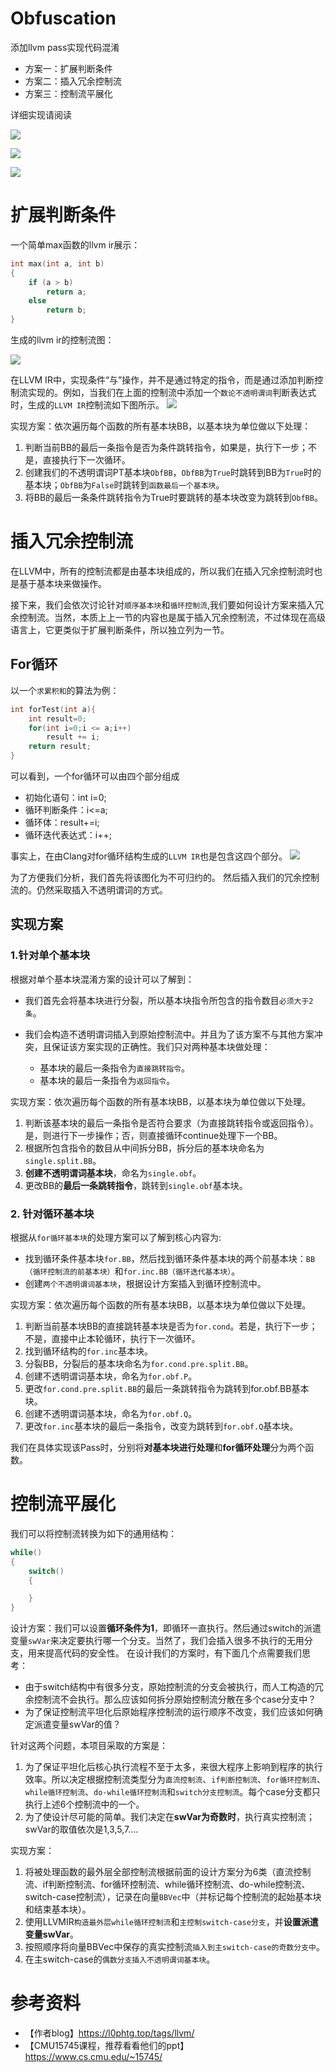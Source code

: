 # Obfuscation

添加llvm pass实现代码混淆
- 方案一：扩展判断条件
- 方案二：插入冗余控制流
- 方案三：控制流平展化

详细实现请阅读

![](./pics/IfPass.png)

![](./pics/RedundancyObfPass.png)

![](./pics/CFGFlatObfPass.png)

# 扩展判断条件
一个简单max函数的llvm ir展示：
```c
int max(int a, int b)
{
    if (a > b)
        return a;
    else 
        return b;
}
```
生成的llvm ir的控制流图：

![](./pics/CFGMax1.png)

在LLVM IR中，实现条件“与”操作，并不是通过特定的指令，而是通过添加判断控制流实现的。例如，当我们在上面的控制流中添加一个`数论不透明谓词`判断表达式时，生成的`LLVM IR`控制流如下图所示。
![](./pics/CFGMax2.png)

实现方案：依次遍历每个函数的所有基本块BB，以基本块为单位做以下处理：
1. 判断当前BB的最后一条指令是否为条件跳转指令，如果是，执行下一步；不是，直接执行下一次循环。
2. 创建我们的不透明谓词PT基本块`ObfBB`，`ObfBB`为`True`时跳转到BB为`True`时的基本块；`ObfBB`为`False`时跳转到`函数最后一个基本块`。
3. 将BB的最后一条条件跳转指令为True时要跳转的基本块改变为跳转到`ObfBB`。

# 插入冗余控制流
在LLVM中，所有的控制流都是由基本块组成的，所以我们在插入冗余控制流时也是基于基本块来做操作。

接下来，我们会依次讨论针对`顺序基本块`和`循环控制流`,我们要如何设计方案来插入冗余控制流。当然，本质上上一节的内容也是属于插入冗余控制流，不过体现在高级语言上，它更类似于扩展判断条件，所以独立列为一节。

## For循环
以一个`求累积和`的算法为例：
```c
int forTest(int a){
    int result=0;
    for(int i=0;i <= a;i++)
        result += i;
    return result;
}
```
可以看到，一个for循环可以由四个部分组成
- 初始化语句：int i=0;
- 循环判断条件：i<=a;
- 循环体：result+=i;
- 循环迭代表达式：i++;

事实上，在由Clang对for循环结构生成的`LLVM IR`也是包含这四个部分。
![](./pics/CFGFor1.png)

为了方便我们分析，我们首先将该图化为不可归约的。
然后插入我们的冗余控制流的。仍然采取插入不透明谓词的方式。

## 实现方案

### 1.针对单个基本块

根据对单个基本块混淆方案的设计可以了解到：

- 我们首先会将基本块进行分裂，所以基本块指令所包含的指令数目`必须大于2条`。

- 我们会构造不透明谓词插入到原始控制流中。并且为了该方案不与其他方案冲突，且保证该方案实现的正确性。我们只对两种基本块做处理：
    - 基本块的最后一条指令为`直接跳转指令`。
    - 基本块的最后一条指令为`返回指令`。

实现方案：依次遍历每个函数的所有基本块BB，以基本块为单位做以下处理。
1. 判断该基本块的最后一条指令是否符合要求（为直接跳转指令或返回指令）。是，则进行下一步操作；否，则直接循环continue处理下一个BB。
2. 根据所包含指令的数目从中间拆分BB，拆分后的基本块命名为`single.split.BB`。
3. **创建不透明谓词基本块**，命名为`single.obf`。
4. 更改BB的**最后一条跳转指令**，跳转到`single.obf`基本块。

### 2. 针对循环基本块
根据从`for循环基本块`的处理方案可以了解到核心内容为:
- 找到循环条件基本块`for.BB`，然后找到循环条件基本块的两个前基本块：`BB（循环控制流的前基本块）`和`for.inc.BB（循环迭代基本块）`。
- 创建`两个不透明谓词基本块`，根据设计方案插入到循环控制流中。

实现方案：依次遍历每个函数的所有基本块BB，以基本块为单位做以下处理。
1. 判断当前基本块BB的直接跳转基本块是否为`for.cond`。若是，执行下一步；不是，直接中止本轮循环，执行下一次循环。
2. 找到循环结构的`for.inc`基本块。
3. 分裂BB，分裂后的基本块命名为`for.cond.pre.split.BB`。
4. 创建不透明谓词基本块，命名为`for.obf.P`。
5. 更改`for.cond.pre.split.BB`的最后一条跳转指令为跳转到for.obf.BB基本块。
6. 创建不透明谓词基本块，命名为`for.obf.Q`。
7. 更改`for.inc`基本块的最后一条指令，改变为跳转到`for.obf.Q`基本块。

我们在具体实现该Pass时，分别将**对基本块进行处理**和**for循环处理**分为两个函数。
# 控制流平展化

我们可以将控制流转换为如下的通用结构：
```c
while()
{
    switch()
    {

    }
}
```
设计方案：我们可以设置**循环条件为1**，即循环一直执行。然后通过switch的派遣变量`swVar`来决定要执行哪一个分支。当然了，我们会插入很多不执行的无用分支，用来提高代码的安全性。
在设计我们的方案时，有下面几个点需要我们思考：
- 由于switch结构中有很多分支，原始控制流的分支会被执行，而人工构造的冗余控制流不会执行。那么应该如何拆分原始控制流分散在多个case分支中？
- 为了保证控制流平坦化后原始程序控制流的运行顺序不改变，我们应该如何确定派遣变量swVar的值？

针对这两个问题，本项目采取的方案是：
1. 为了保证平坦化后核心执行流程不至于太多，来很大程序上影响到程序的执行效率。所以决定根据控制流类型分为`直流控制流`、`if判断控制流`、`for循环控制流`、`while循环控制流`、`do-while循环控制流`和`switch分支控制流`。每个case分支都只执行上述6个控制流中的一个。
2. 为了使设计尽可能的简单。我们决定在**swVar为奇数时**，执行真实控制流；swVar的取值依次是1,3,5,7....

实现方案：
1. 将被处理函数的最外层全部控制流根据前面的设计方案分为6类（直流控制流、if判断控制流、for循环控制流、while循环控制流、do-while控制流、switch-case控制流），记录在向量`BBVec`中（并标记每个控制流的起始基本块和结束基本块）。
2. 使用LLVMIR`构造最外层while循环控制流`和`主控制switch-case分支`，并**设置派遣变量swVar**。
3. 按照顺序将向量BBVec中保存的真实控制流`插入到主switch-case的奇数分支中`。
4. 在主switch-case的`偶数分支插入不透明谓词基本块`。

# 参考资料
- 【作者blog】https://l0phtg.top/tags/llvm/
- 【CMU15745课程，推荐看看他们的ppt】https://www.cs.cmu.edu/~15745/